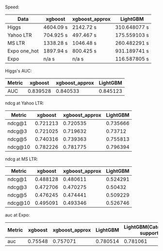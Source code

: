 Speed:

| Data      |  xgboost| xgboost_approx |  LightGBM|
|----|  ----| ---- |  ----|
| Higgs|4604.09 s |2142.72 s |310.648077 s |
| Yahoo LTR|704.925 s |497.467 s |175.559103 s |
| MS LTR|1338.28 s |1046.48 s |260.482291 s |
| Expo one_hot|1897.94 s |800.425 s |931.189741 s |
| Expo|n/a s |n/a s |116.587805 s |


Higgs's AUC:

| Metric      |  xgboost| xgboost_approx |  LightGBM|
| ----------- |  -------| -------------- |  --------|
| AUC|0.839528|0.840533|0.845123|


ndcg at Yahoo LTR:

| Metric      |  xgboost| xgboost_approx |  LightGBM|
| ----------- |  -------| -------------- |  --------|
| ndcg@1|0.721213|0.720535|0.735666|
| ndcg@3|0.721025|0.719632|0.73712|
| ndcg@5|0.740316|0.739363|0.755813|
| ndcg@10|0.782226|0.781775|0.796394|


ndcg at MS LTR:

| Metric      |  xgboost| xgboost_approx |  LightGBM|
| ----------- |  -------| -------------- |  --------|
| ndcg@1|0.488128|0.480611|0.524291|
| ndcg@3|0.472706|0.470275|0.50432|
| ndcg@5|0.476245|0.474441|0.509229|
| ndcg@10|0.495091|0.493346|0.526746|


auc at Expo:

| Metric      |  xgboost| xgboost_approx |  LightGBM | LightGBM(Categorical support) |
| ----------- |  -------| -------------- |  -------- | ------------- |
| auc|0.75548|0.757071|0.780514|0.781061|


